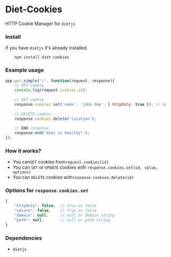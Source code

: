 # Diet-Cookies 
HTTP Cookie Manager for `dietjs`

### Install 
If you have `dietjs` it's already installed.
```
	npm install diet-cookies
```

### Example usage
```javascript
app.get.simple('/', function(request, response){
	// GET cookie
	console.log(request.cookies.id);
	
	// SET cookie
	response.cookies.set('name', 'john doe', { httpOnly: true }); // options are optional
	
	// DELETE cookie
	response.cookies.delete('location');
	
	// END response
	response.end('diet is healthy!');
});
```

### How it works?
- You can`GET` cookies from`request.cookies[id]`  
- You can `SET` or `UPDATE` cookies with `response.cookies.set(id, value, options)`
- You can `DELETE` cookies with`response.cookies.delete(id)`  

### Options for `response.cookies.set`
```javascript
{
	"httpOnly": false, 	// true or false
	"secure": false, 	// true or false
	"domain": null, 	// null or domain string
	"path": null,  		// null or path string
}
```

### Dependencies
- `dietjs`